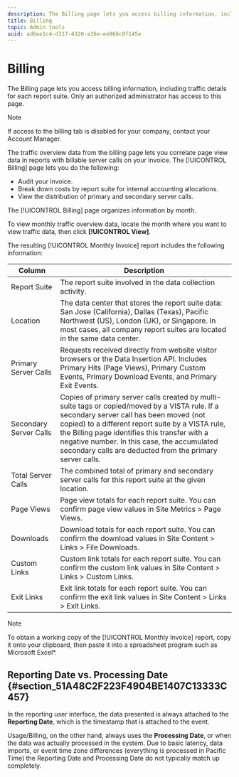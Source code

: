 ```yaml
---
description: The Billing page lets you access billing information, including traffic details for each report suite. Only an authorized administrator has access to this page.
title: Billing
topic: Admin tools
uuid: ad6ee1c4-d317-4320-a36e-ee966c8f145e
---
```


# Billing

The Billing page lets you access billing information, including traffic details for each report suite. Only an authorized administrator has access to this page.

>[!NOTE]
>
>If access to the billing tab is disabled for your company, contact your Account Manager.

The traffic overview data from the billing page lets you correlate page view data in reports with billable server calls on your invoice. The [!UICONTROL Billing] page lets you do the following:

* Audit your invoice.
* Break down costs by report suite for internal accounting allocations.
* View the distribution of primary and secondary server calls.

The [!UICONTROL Billing] page organizes information by month.

To view monthly traffic overview data, locate the month where you want to view traffic data, then click **[!UICONTROL View]**.

The resulting [!UICONTROL Monthly Invoice] report includes the following information: 

| Column  | Description  |
|--- |--- |
|Report Suite|The report suite involved in the data collection activity.|
|Location|The data center that stores the report suite data: San Jose (California), Dallas (Texas), Pacific Northwest (US), London (UK), or Singapore. In most cases, all company report suites are located in the same data center.|
|Primary Server Calls|Requests received directly from website visitor browsers or the Data Insertion API. Includes Primary Hits (Page Views), Primary Custom Events, Primary Download Events, and Primary Exit Events.|
|Secondary Server Calls|Copies of primary server calls created by multi-suite tags or copied/moved by a VISTA rule.  If a secondary server call has been moved (not copied) to a different report suite by a VISTA rule, the  Billing page identifies this transfer with a negative number. In this case, the accumulated secondary calls are deducted from the primary server calls.|
|Total Server Calls|The combined total of primary and secondary server calls for this report suite at the given location.|
|Page Views|Page view totals for each report suite. You can confirm page view values in   Site Metrics >  Page Views.|
|Downloads|Download totals for each report suite. You can confirm the download values in  Site Content >  Links >  File Downloads.|
|Custom Links|Custom link totals for each report suite. You can confirm the custom link values in  Site Content >  Links >  Custom Links.|
|Exit Links|Exit link totals for each report suite. You can confirm the exit link values in  Site Content >  Links >  Exit Links.|

>[!NOTE]
>
>To obtain a working copy of the [!UICONTROL Monthly Invoice] report, copy it onto your clipboard, then paste it into a spreadsheet program such as Microsoft Excel&#42;.

## Reporting Date vs. Processing Date {#section_51A48C2F223F4904BE1407C13333C457}

In the reporting user interface, the data presented is always attached to the **Reporting Date**, which is the timestamp that is attached to the event.

Usage/Billing, on the other hand, always uses the **Processing Date**, or when the data was actually processed in the system. Due to basic latency, data imports, or event time zone differences (everything is processed in Pacific Time) the Reporting Date and Processing Date do not typically match up completely.
